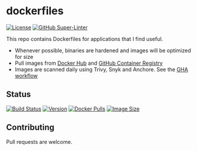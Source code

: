 # dockerfiles

[![License](https://img.shields.io/badge/License-BSD%203--Clause-blue.svg)](https://opensource.org/licenses/BSD-3-Clause)
[![GitHub Super-Linter](https://github.com/kairlec/dockerfiles/workflows/Lint%20Code%20Base/badge.svg)](https://github.com/kairlec/dockerfiles/actions/workflows/linter.yml)

This repo contains Dockerfiles for applications that I find useful. 

- Whenever possible, binaries are hardened and images will be optimized for size
- Pull images from [Docker Hub](https://hub.docker.com/u/kairlec/) and [GitHub Container Registry](https://github.com/users/kairlec/packages?repo_name=dockerfiles)
- Images are scanned daily using Trivy, Snyk and Anchore. See the [GHA workflow](https://github.com/kairlec/dockerfiles/blob/main/.github/workflows/scan.yml)

## Status

[![Build Status](https://github.com/kairlec/dockerfiles/workflows/nginx-quic/badge.svg)](https://github.com/kairlec/dockerfiles/actions)
[![Version](https://img.shields.io/docker/v/kairlec/nginx-quic/latest)](https://hg.nginx.org/nginx-quic/)
[![Docker Pulls](https://img.shields.io/docker/pulls/kairlec/nginx-quic)](https://hub.docker.com/r/kairlec/nginx-quic/)
[![Image Size](https://img.shields.io/docker/image-size/kairlec/nginx-quic/latest)](https://hub.docker.com/r/kairlec/nginx-quic/)

## Contributing

Pull requests are welcome.
